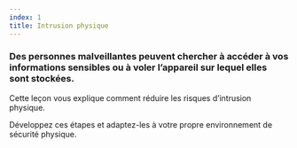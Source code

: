 ```yaml
---
index: 1
title: Intrusion physique
---
```

### Des personnes malveillantes peuvent chercher à accéder à vos informations sensibles ou à voler l’appareil sur lequel elles sont stockées.

Cette leçon vous explique comment réduire les risques d’intrusion physique.

Développez ces étapes et adaptez-les à votre propre environnement de sécurité physique.